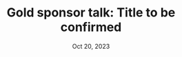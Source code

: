 ---
slug: oct-20-gold-sponsor
timeframe: 12:00 - 12:15 PM (15 min)
title: "Gold sponsor talk: Title to be confirmed"
datetime: 2023-10-20T12:00:00.000Z
date: Oct 20, 2023
time: 12:00 PM
isChild: false
hasPage: true
tags:
  - Ecosystem
  - Sponsor
youtube: 
youtubeUrl: 
is_sponsor: true
---